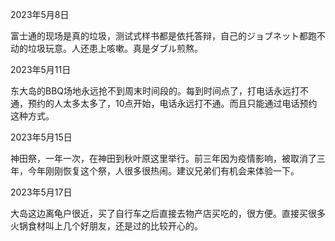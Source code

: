 2023年5月8日

富士通的现场是真的垃圾，测试式样书都是依托答辩，自己的ジョブネット都跑不动的垃圾玩意。人还患上咳嗽。真是ダブル煎熬。

2023年5月11日

东大岛的BBQ场地永远抢不到周末时间段的。每到时间点了，打电话永远打不通，预约的人太多太多了，10点开始，电话永远打不通。而且只能通过电话预约这种方式。

2023年5月15日

神田祭，一年一次，在神田到秋叶原这里举行。前三年因为疫情影响，被取消了三年，今年刚刚恢复这个祭，人很多很热闹。建议兄弟们有机会来体验一下。

2023年5月17日

大岛这边离龟户很近，买了自行车之后直接去物产店买吃的，很方便。直接买很多火锅食材叫上几个好朋友，还是过的比较开心的。

